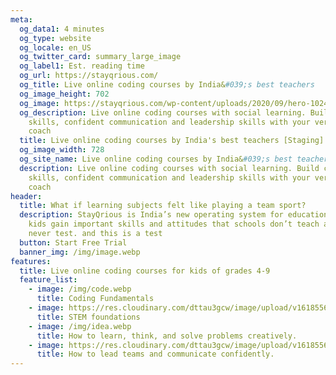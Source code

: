 ```yaml
---
meta:
  og_data1: 4 minutes
  og_type: website
  og_locale: en_US
  og_twitter_card: summary_large_image
  og_label1: Est. reading time
  og_url: https://stayqrious.com/
  og_title: Live online coding courses by India&#039;s best teachers
  og_image_height: 702
  og_image: https://stayqrious.com/wp-content/uploads/2020/09/hero-1024x540.png.webp
  og_description: Live online coding courses with social learning. Build coding
    skills, confident communication and leadership skills with your very own
    coach
  title: Live online coding courses by India's best teachers [Staging]
  og_image_width: 728
  og_site_name: Live online coding courses by India&#039;s best teachers
  description: Live online coding courses with social learning. Build coding
    skills, confident communication and leadership skills with your very own
    coach
header:
  title: What if learning subjects felt like playing a team sport?
  description: StayQrious is India’s new operating system for education that helps
    kids gain important skills and attitudes that schools don’t teach and exams
    never test. and this is a test
  button: Start Free Trial
  banner_img: /img/image.webp
features:
  title: Live online coding courses for kids of grades 4-9
  feature_list:
    - image: /img/code.webp
      title: Coding Fundamentals
    - image: https://res.cloudinary.com/dttau3gcw/image/upload/v1618556806/image_khonme.png
      title: STEM foundations
    - image: /img/idea.webp
      title: How to learn, think, and solve problems creatively.
    - image: https://res.cloudinary.com/dttau3gcw/image/upload/v1618556779/image_dgfnfc.png
      title: How to lead teams and communicate confidently.
---
```

